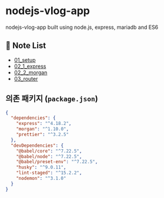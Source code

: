 # nodejs-vlog-app

nodejs-vlog-app built using node.js, express, mariadb and ES6

## 📝 Note List

- <a href="https://github.com/choihayeong/nodejs-vlog-app/blob/main/lecture/01_setup/README.md">01_setup</a>
- <a href="https://github.com/choihayeong/nodejs-vlog-app/blob/main/lecture/02_1_express/README.md">02_1_express</a>
- <a href="https://github.com/choihayeong/nodejs-vlog-app/blob/main/lecture/02_2_morgan/README.md">02_2_morgan</a>
- <a href="https://github.com/choihayeong/nodejs-vlog-app/blob/main/lecture/03_router/README.md">03_router</a>

## 의존 패키지 (`package.json`)

```json
{
  "dependencies": {
    "express": "^4.18.2",
    "morgan": "^1.10.0",
    "prettier": "^3.2.5"
  },
  "devDependencies": {
    "@babel/core": "^7.22.5",
    "@babel/node": "^7.22.5",
    "@babel/preset-env": "^7.22.5",
    "husky": "^9.0.11",
    "lint-staged": "^15.2.2",
    "nodemon": "^3.1.0"
  }
}
```
